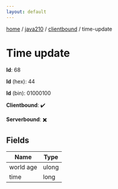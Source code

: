 ```yaml
---
layout: default
---
```


[home](/)  /  [java210](/protocol/java210)  /  [clientbound](/protocol/java210/clientbound)  /  time-update

# Time update

**Id**: 68

**Id** (hex): 44

**Id** (bin): 01000100

**Clientbound**: ✔️

**Serverbound**: ✖️

## Fields

Name | Type
---|---
world age | ulong
time | long
